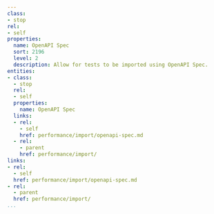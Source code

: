 ```yaml
---
class:
- stop
rel:
- self
properties:
  name: OpenAPI Spec
  sort: 2196
  level: 2
  description: Allow for tests to be imported using OpenAPI Spec.
entities:
- class:
  - stop
  rel:
  - self
  properties:
    name: OpenAPI Spec
  links:
  - rel:
    - self
    href: performance/import/openapi-spec.md
  - rel:
    - parent
    href: performance/import/
links:
- rel:
  - self
  href: performance/import/openapi-spec.md
- rel:
  - parent
  href: performance/import/
...
```

